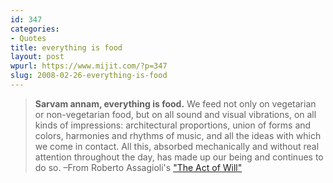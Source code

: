 ```yaml
---
id: 347
categories:
- Quotes
title: everything is food
layout: post
wpurl: https://www.mijit.com/?p=347
slug: 2008-02-26-everything-is-food
---
```

<blockquote><strong>Sarvam annam, everything is food.</strong> We feed not only on vegetarian or non-vegetarian food, but on all sound and visual vibrations, on all kinds of impressions: architectural proportions, union of forms and colors, harmonies and rhythms of music, and all the ideas with which we come in contact. All this, absorbed mechanically and without real attention throughout the day, has made up our being and continues to do so.
–From Roberto Assagioli's <a href="https://www.amazon.com/exec/obidos/ASIN/0140038663/ref=nosim/mijitcom">"The Act of Will"</a></blockquote>
